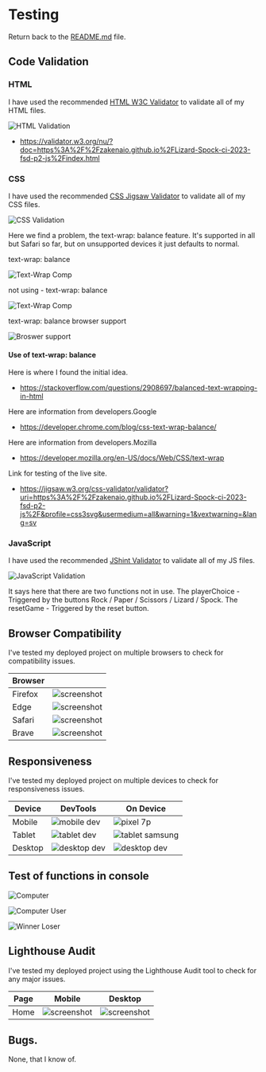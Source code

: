 # Testing

Return back to the [README.md](README.md) file.

## Code Validation

### HTML

I have used the recommended [HTML W3C Validator](https://validator.w3.org) to validate all of my HTML files.

![HTML Validation](documentation/test-w3html.png)

- https://validator.w3.org/nu/?doc=https%3A%2F%2Fzakenaio.github.io%2FLizard-Spock-ci-2023-fsd-p2-js%2Findex.html


### CSS

I have used the recommended [CSS Jigsaw Validator](https://jigsaw.w3.org/css-validator) to validate all of my CSS files.

![CSS Validation](documentation/test-w3css.png)

Here we find a problem, the text-wrap: balance feature. 
It's supported in all but Safari so far, but on unsupported devices 
it just defaults to normal. 

text-wrap: balance

![Text-Wrap Comp](documentation/feat-header-balance.png)

not using - text-wrap: balance

![Text-Wrap Comp](documentation/test-balance-comp-not.png)

text-wrap: balance browser support

![Broswer support](documentation/text-balance-comp.png)

#### Use of text-wrap: balance
Here is where I found the initial idea.
- https://stackoverflow.com/questions/2908697/balanced-text-wrapping-in-html

Here are information from developers.Google
- https://developer.chrome.com/blog/css-text-wrap-balance/

Here are information from developers.Mozilla
- https://developer.mozilla.org/en-US/docs/Web/CSS/text-wrap

Link for testing of the live site.
- https://jigsaw.w3.org/css-validator/validator?uri=https%3A%2F%2Fzakenaio.github.io%2FLizard-Spock-ci-2023-fsd-p2-js%2F&profile=css3svg&usermedium=all&warning=1&vextwarning=&lang=sv  


### JavaScript

I have used the recommended [JShint Validator](https://jshint.com) to validate all of my JS files.

![JavaScript Validation](documentation/test-javascript.png)

It says here that there are two functions not in use. 
The playerChoice - Triggered by the buttons Rock / Paper / Scissors / Lizard / Spock.
The resetGame - Triggered by the reset button.


## Browser Compatibility

I've tested my deployed project on multiple browsers to check for compatibility issues.

| Browser |  |
| --- | --- |
| Firefox | ![screenshot](documentation/test-browser-firefox.png) | 
| Edge | ![screenshot](documentation/test-browser-edge.png) | 
| Safari | ![screenshot](documentation/test-browser-safari.png) | 
| Brave | ![screenshot](documentation/test-browser-brave.png) | 


## Responsiveness

I've tested my deployed project on multiple devices to check for responsiveness issues.

| Device | DevTools | On Device |
| --- | --- | --- |
| Mobile  | ![mobile dev](documentation/test-respons-mobile.jpg) | ![pixel 7p](documentation/test-respons-mobile-p7.png) |
| Tablet  | ![tablet dev](documentation/test-respons-tablet.jpg) | ![tablet samsung](documentation/test-respons-tablet-samsung.png) |
| Desktop | ![desktop dev](documentation/test-respons-desktop.png) | ![desktop dev](documentation/test-respons-desktop-full.png) |  


## Test of functions in console

![Computer](documentation/test-computer-choice.png)

![Computer User](documentation/test-user-computer-choice.png)

![Winner Loser](documentation/test-console1.png)

## Lighthouse Audit

I've tested my deployed project using the Lighthouse Audit tool to check for any major issues.

| Page | Mobile | Desktop |
| --- | --- | --- |
| Home | ![screenshot](documentation/test-lighthouse-mobile.png) | ![screenshot](documentation/test-lighthouse-dektop.png) |


## Bugs.

None, that I know of. 